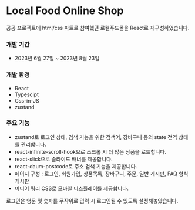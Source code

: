 # Local Food Online Shop

공공 프로젝트에 html/css 파트로 참여했던 로컬푸드몰을 React로 재구성하였습니다.

### 개발 기간

- 2023년 6월 27일 ~ 2023년 8월 23일

### 개발 환경

- React
- Typescipt
- Css-in-JS
- zustand

### 주요 기능

- zustand로 로그인 상태, 검색 기능을 위한 검색어, 장바구니 등의 state 전역 상태를 관리합니다.
- react-infinite-scroll-hook으로 스크롤 시 더 많은 상품을 로드합니다.
- react-slick으로 슬라이드 배너를 제공합니다.
- react-daum-postcode로 주소 검색 기능을 제공합니다.
- 페이지 구성 : 로그인, 회원가입, 상품목록, 장바구니, 주문, 일반 게시판, FAQ 형식 게시판
- 미디어 쿼리 CSS로 모바일 디스플레이를 제공합니다.


로그인은 영문 및 숫자를 무작위로 입력 시 로그인될 수 있도록 설정해놓았습니다.
